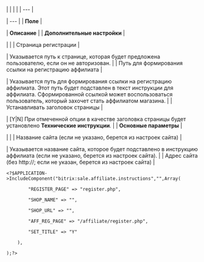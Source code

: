 |  |  |  |
| --- |

| --- |
| **Поле** |

| **Описание** |
| **Дополнительные настройки** |

| |
| Страница регистрации |

| Указывается путь к странице, которая будет предложена пользователю, если он не авторизован. |
| Путь для формирования ссылки на регистрацию аффилиата |

| Указывается путь для формирования ссылки на регистрацию аффилиата. Этот путь будет подставлен в текст инструкции для аффилиата. Сформированной ссылкой может воспользоваться пользователь, который захочет стать аффилиатом магазина. |
| Устанавливать заголовок страницы |

| [Y|N] При отмеченной опции в качестве заголовка страницы будет установлено **Технические инструкции**. |
| **Основные параметры** |

| |
| Название сайта (если не указано, берется из настроек сайта) |

| Указывается название сайта, которое будет подставлено в инструкцию аффилиата (если не указано, берется из настроек сайта). |
| Адрес сайта (без http://; если не указан, берется из настроек сайта) |

```
<?$APPLICATION->IncludeComponent("bitrix:sale.affiliate.instructions","",Array(

		"REGISTER_PAGE" => "register.php",

		"SHOP_NAME" => "",

		"SHOP_URL" => "",

		"AFF_REG_PAGE" => "/affiliate/register.php",

		"SET_TITLE" => "Y"

	),

);?>


```